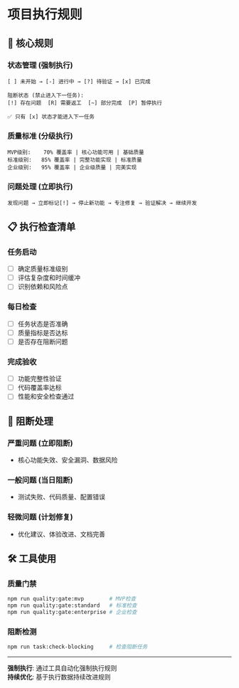 # 项目执行规则

## 🎯 核心规则

### 状态管理 (强制执行)
```
[ ] 未开始 → [-] 进行中 → [?] 待验证 → [x] 已完成

阻断状态 (禁止进入下一任务):
[!] 存在问题  [R] 需要返工  [~] 部分完成  [P] 暂停执行

✅ 只有 [x] 状态才能进入下一任务
```

### 质量标准 (分级执行)
```
MVP级别:    70% 覆盖率 | 核心功能可用 | 基础质量
标准级别:   85% 覆盖率 | 完整功能实现 | 标准质量
企业级别:   95% 覆盖率 | 企业级质量 | 完美实现
```

### 问题处理 (立即执行)
```
发现问题 → 立即标记[!] → 停止新功能 → 专注修复 → 验证解决 → 继续开发
```

## 📋 执行检查清单

### 任务启动
- [ ] 确定质量标准级别
- [ ] 评估复杂度和时间缓冲
- [ ] 识别依赖和风险点

### 每日检查  
- [ ] 任务状态是否准确
- [ ] 质量指标是否达标
- [ ] 是否存在阻断问题

### 完成验收
- [ ] 功能完整性验证
- [ ] 代码覆盖率达标
- [ ] 性能和安全检查通过

## 🚨 阻断处理

### 严重问题 (立即阻断)
- 核心功能失效、安全漏洞、数据风险

### 一般问题 (当日阻断)  
- 测试失败、代码质量、配置错误

### 轻微问题 (计划修复)
- 优化建议、体验改进、文档完善

## 🛠️ 工具使用

### 质量门禁
```bash
npm run quality:gate:mvp        # MVP检查
npm run quality:gate:standard   # 标准检查
npm run quality:gate:enterprise # 企业检查
```

### 阻断检测
```bash
npm run task:check-blocking     # 检查阻断任务
```

---

**强制执行**: 通过工具自动化强制执行规则  
**持续优化**: 基于执行数据持续改进规则